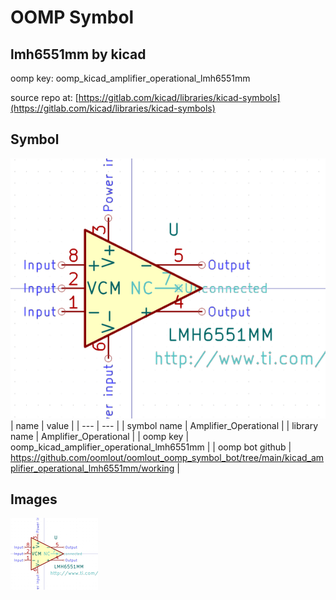 # OOMP Symbol  
## lmh6551mm  by kicad  
  
oomp key: oomp_kicad_amplifier_operational_lmh6551mm  
  
source repo at: [https://gitlab.com/kicad/libraries/kicad-symbols](https://gitlab.com/kicad/libraries/kicad-symbols)  
## Symbol  
  
[![working.png](working_600.png)](working.png)  
| name | value | 
| --- | --- | 
| symbol name | Amplifier_Operational | 
| library name | Amplifier_Operational | 
| oomp key | oomp_kicad_amplifier_operational_lmh6551mm | 
| oomp bot github | https://github.com/oomlout/oomlout_oomp_symbol_bot/tree/main/kicad_amplifier_operational_lmh6551mm/working | 
## Images  
  
[![working.png](working_140.png)](working.png)  

